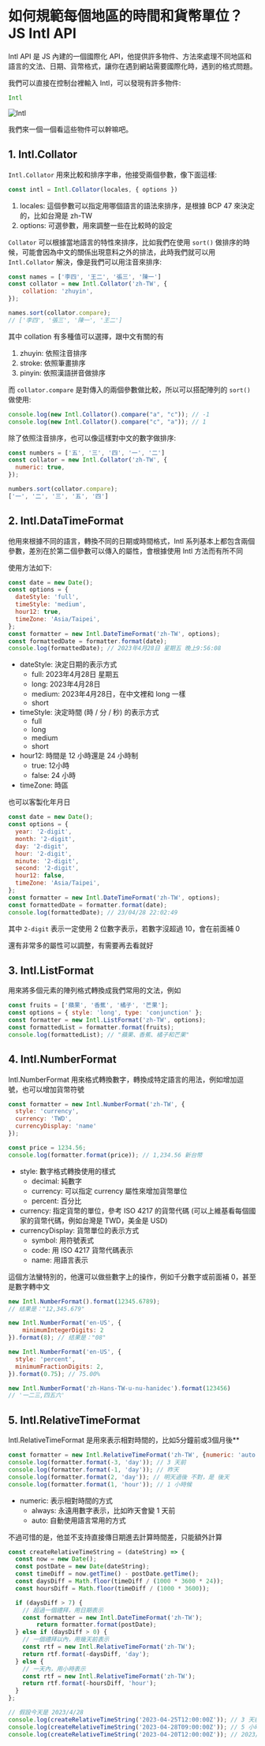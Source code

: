# 如何規範每個地區的時間和貨幣單位？JS Intl API

Intl API 是 JS 內建的一個國際化 API，他提供許多物件、方法來處理不同地區和語言的文法、日期、貨幣格式，讓你在遇到網站需要國際化時，遇到的格式問題。

我們可以直接在控制台裡輸入 Intl，可以發現有許多物件:

```js
Intl
```
![Intl](./images/intl.png)

我們來一個一個看這些物件可以幹嘛吧。

## 1. Intl.Collator

`Intl.Collator` 用來比較和排序字串，他接受兩個參數，像下面這樣:

```js
const intl = Intl.Collator(locales, { options })
```

1. locales: 這個參數可以指定用哪個語言的語法來排序，是根據 BCP 47 來決定的，比如台灣是 zh-TW
2. options: 可選參數，用來調整一些在比較時的設定


`Collator` 可以根據當地語言的特性來排序，比如我們在使用 `sort()` 做排序的時候，可能會因為中文的關係出現意料之外的排法，此時我們就可以用 `Intl.Collator` 解決，像是我們可以用注音來排序:

```js
const names = ['李四', '王二', '張三', '陳一']
const collator = new Intl.Collator('zh-TW', {
    collation: 'zhuyin',
});

names.sort(collator.compare);
// ['李四', '張三', '陳一', '王二']
```
其中 collation 有多種值可以選擇，跟中文有關的有
1. zhuyin: 依照注音排序
2. stroke: 依照筆畫排序
3. pinyin: 依照漢語拼音做排序

而 `collator.compare` 是對傳入的兩個參數做比較，所以可以搭配陣列的 `sort()` 做使用:

```js
console.log(new Intl.Collator().compare("a", "c")); // -1
console.log(new Intl.Collator().compare("c", "a")); // 1
```

除了依照注音排序，也可以像這樣對中文的數字做排序:

```js
const numbers = ['五', '三', '四', '一', '二']
const collator = new Intl.Collator('zh-TW', {
  numeric: true,
});

numbers.sort(collator.compare);
['一', '二', '三', '五', '四']
```


## 2. Intl.DataTimeFormat

他用來根據不同的語言，轉換不同的日期或時間格式，Intl 系列基本上都包含兩個參數，差別在於第二個參數可以傳入的屬性，會根據使用 Intl 方法而有所不同

使用方法如下:

```jsx
const date = new Date();
const options = {
  dateStyle: 'full',
  timeStyle: 'medium',
  hour12: true,
  timeZone: 'Asia/Taipei',
};
const formatter = new Intl.DateTimeFormat('zh-TW', options);
const formattedDate = formatter.format(date);
console.log(formattedDate); // 2023年4月28日 星期五 晚上9:56:08
```

- dateStyle: 決定日期的表示方式
  - full: 2023年4月28日 星期五
  - long: 2023年4月28日
  - medium: 2023年4月28日，在中文裡和 long 一樣
  - short
- timeStyle: 決定時間 (時 /  分 / 秒) 的表示方式
  - full
  - long
  - medium
  - short
- hour12: 時間是 12 小時還是 24 小時制
  - true: 12小時
  - false: 24 小時
- timeZone: 時區

也可以客製化年月日

```jsx
const date = new Date();
const options = {
  year: '2-digit',
  month: '2-digit',
  day: '2-digit',
  hour: '2-digit',
  minute: '2-digit',
  second: '2-digit',
  hour12: false,
  timeZone: 'Asia/Taipei',
};
const formatter = new Intl.DateTimeFormat('zh-TW', options);
const formattedDate = formatter.format(date);
console.log(formattedDate); // 23/04/28 22:02:49
```

其中 `2-digit` 表示一定使用 2 位數字表示，若數字沒超過 10，會在前面補 0

還有非常多的屬性可以調整，有需要再去看就好

## 3. Intl.ListFormat

用來將多個元素的陣列格式轉換成我們常用的文法，例如

```jsx
const fruits = ['蘋果', '香蕉', '橘子', '芒果'];
const options = { style: 'long', type: 'conjunction' };
const formatter = new Intl.ListFormat('zh-TW', options);
const formattedList = formatter.format(fruits);
console.log(formattedList); // "蘋果、香蕉、橘子和芒果"
```

## 4. Intl.NumberFormat

Intl.NumberFormat 用來格式轉換數字，轉換成特定語言的用法，例如增加逗號，也可以增加貨幣符號

```jsx
const formatter = new Intl.NumberFormat('zh-TW', {
  style: 'currency',
  currency: 'TWD',
  currencyDisplay: 'name'
});

const price = 1234.56;
console.log(formatter.format(price)); // 1,234.56 新台幣
```

- style: 數字格式轉換使用的樣式
    - decimal: 純數字
    - currency: 可以指定 currency 屬性來增加貨幣單位
    - percent: 百分比
- currency: 指定貨幣的單位，參考 ISO 4217 的貨幣代碼 (可以上維基看每個國家的貨幣代碼，例如台灣是 TWD，美金是 USD)
- currencyDisplay: 貨幣單位的表示方式
    - symbol: 用符號表式
    - code: 用 ISO 4217 貨幣代碼表示
    - name: 用語言表示

這個方法蠻特別的，他還可以做些數字上的操作，例如千分數字或前面補 0，甚至是數字轉中文

```jsx
new Intl.NumberFormat().format(12345.6789);
// 结果是："12,345.679"

new Intl.NumberFormat('en-US', {
    minimumIntegerDigits: 2
}).format(8); // 结果是："08"

new Intl.NumberFormat('en-US', {
  style: 'percent',
  minimumFractionDigits: 2,
}).format(0.75); // 75.00%

new Intl.NumberFormat('zh-Hans-TW-u-nu-hanidec').format(123456)
// '一二三,四五六'
```

## 5. Intl.RelativeTimeFormat

Intl.RelativeTimeFormat 是用來表示相對時間的，比如5分鐘前或3個月後**

```jsx
const formatter = new Intl.RelativeTimeFormat('zh-TW', {numeric: 'auto'});
console.log(formatter.format(-3, 'day')); // 3 天前
console.log(formatter.format(-1, 'day')); // 昨天
console.log(formatter.format(2, 'day')); // 明天過後 不對，是 後天
console.log(formatter.format(1, 'hour')); // 1 小時候
```

- numeric: 表示相對時間的方式
    - always: 永遠用數字表示，比如昨天會變 1 天前
    - auto: 自動使用語言常用的方式

不過可惜的是，他並不支持直接傳日期進去計算時間差，只能額外計算

```jsx
const createRelativeTimeString = (dateString) => {
  const now = new Date();
  const postDate = new Date(dateString);
  const timeDiff = now.getTime() - postDate.getTime();
  const daysDiff = Math.floor(timeDiff / (1000 * 3600 * 24));
  const hoursDiff = Math.floor(timeDiff / (1000 * 3600));

  if (daysDiff > 7) {
    // 超過一個禮拜，用日期表示
    const formatter = new Intl.DateTimeFormat('zh-TW');
		return formatter.format(postDate);
  } else if (daysDiff > 0) {
    // 一個禮拜以內，用幾天前表示
    const rtf = new Intl.RelativeTimeFormat('zh-TW');
    return rtf.format(-daysDiff, 'day');
  } else {
    // 一天內，用小時表示
    const rtf = new Intl.RelativeTimeFormat('zh-TW');
    return rtf.format(-hoursDiff, 'hour');
  }
};

// 假設今天是 2023/4/28
console.log(createRelativeTimeString('2023-04-25T12:00:00Z')); // 3 天前
console.log(createRelativeTimeString('2023-04-28T09:00:00Z')); // 5 小時前
console.log(createRelativeTimeString('2023-04-20T12:00:00Z')); // 2023/4/20
```